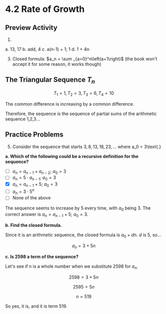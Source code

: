 # 4.2 Rate of Growth

## Preview Activity

1.
  a. 13, 17
  b. add, 4
  c. a(n-1) + 1; 1
  d. 1 + 4n

3. Closed formula: $a_n = \sum _{a=0}^n\left(a+1\right)$
   (the book won't accept it for some reason, it works though)

## The Triangular Sequence $T_n$

$$T_1=1, T_2=3, T_3=6, T_4=10$$

The common difference is increasing by a common difference.

Therefore, the sequence is the sequence of partial sums of the arithmetic sequence 1,2,3...

## Practice Problems

5. Consider the sequence that starts $3, 8, 13, 18, 23,\ldots$ where a_0 = 3\text{.}

**a. Which of the following could be a recursive definition for the sequence?**

- [ ] $a_n = a_{n-1} + a_{n-2}$; $a_0 = 3$
- [ ] $a_n = 5 \cdot a_{n-1}$; $a_0 = 3$
- [X] $a_n = a_{n-1} + 5$; $a_0 = 3$
- [ ] $a_n = 3 \cdot 5^n$
- [ ] None of the above

The sequence seems to increase by 5 every time, with $a_0$ being 3. 
The correct answer is $a_n = a_{n-1} + 5$; $a_0 = 3$.

**b. Find the closed formula.**

Since it is an arithmetic sequence, the closed formula is $a_0 + dn$. $d$ is 5, so...

$$a_n = 3 + 5n$$

**c. Is 2598 a term of the sequence?**

Let's see if n is a whole number when we substitute 2598 for $a_n$.

$$2598 = 3 + 5n$$

$$2595 = 5n$$

$$n = 519$$

So yes, it is, and it is term 519.



